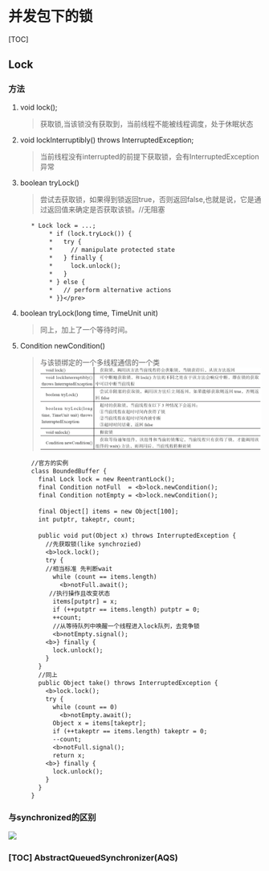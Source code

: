 # 并发包下的锁
[TOC]
## Lock
### 方法
1. void lock();
    >获取锁,当该锁没有获取到，当前线程不能被线程调度，处于休眠状态
2. void lockInterruptibly() throws InterruptedException;
    >当前线程没有interrupted的前提下获取锁，会有InterruptedException异常
3. boolean tryLock()
    >尝试去获取锁，如果得到锁返回true，否则返回false,也就是说，它是通过返回值来确定是否获取该锁。//无阻塞
    ```
       * Lock lock = ...;
            * if (lock.tryLock()) {
            *   try {
            *     // manipulate protected state
            *   } finally {
            *     lock.unlock();
            *   }
            * } else {
            *   // perform alternative actions
            * }}</pre>
    ```
4. boolean tryLock(long time, TimeUnit unit) 
   >同上，加上了一个等待时间。
5. Condition newCondition()
   > 与该锁绑定的一个多线程通信的一个类
   ![](md_img\lock-method.png)
   
   ```
      //官方的实例
      class BoundedBuffer {
        final Lock lock = new ReentrantLock();
        final Condition notFull  = <b>lock.newCondition(); 
        final Condition notEmpty = <b>lock.newCondition(); 
     
        final Object[] items = new Object[100];
        int putptr, takeptr, count;
     
        public void put(Object x) throws InterruptedException {
          //先获取锁(like synchrozied)
          <b>lock.lock();
          try {
          //相当标准 先判断wait
            while (count == items.length)
              <b>notFull.await();
           //执行操作且改变状态
            items[putptr] = x;
            if (++putptr == items.length) putptr = 0;
            ++count;
            //从等待队列中唤醒一个线程进入lock队列，去竞争锁
            <b>notEmpty.signal();
          <b>} finally {
            lock.unlock();
          }
        }
        //同上
        public Object take() throws InterruptedException {
          <b>lock.lock();
          try {
            while (count == 0)
              <b>notEmpty.await();
            Object x = items[takeptr];
            if (++takeptr == items.length) takeptr = 0;
            --count;
            <b>notFull.signal();
            return x;
          <b>} finally {
            lock.unlock();
          }
        }
      }
    ```     
### 与synchronized的区别
![](md_img\diff_lock_synchronized.png)

### [TOC] AbstractQueuedSynchronizer(AQS)  
